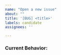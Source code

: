 ```yaml
---
name: "Open a new issue"
about: ""
title: '[BUG] <title>'
labels: candidate
assignees: ''

---
```


<!--
Note: Please search to see if an issue already exists for the bug you encountered.
-->

### Current Behavior:
<!-- A concise description of what you're experiencing. -->